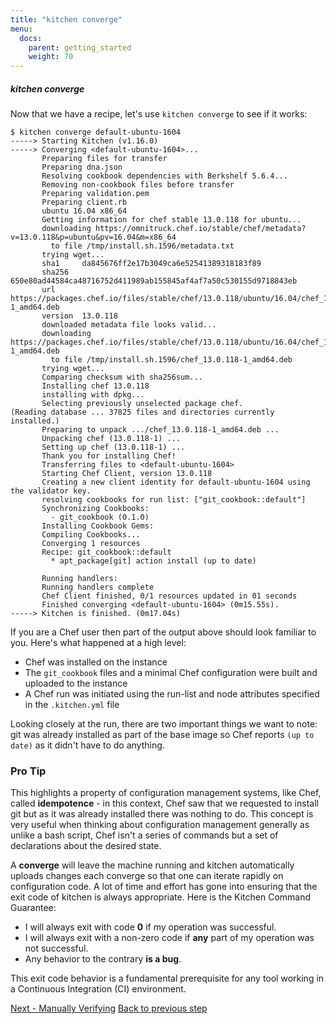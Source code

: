 ```yaml
---
title: "kitchen converge"
menu:
  docs:
    parent: getting_started
    weight: 70
---
```


##### kitchen converge

Now that we have a recipe, let's use `kitchen converge` to see if it works:

~~~
$ kitchen converge default-ubuntu-1604
-----> Starting Kitchen (v1.16.0)
-----> Converging <default-ubuntu-1604>...
       Preparing files for transfer
       Preparing dna.json
       Resolving cookbook dependencies with Berkshelf 5.6.4...
       Removing non-cookbook files before transfer
       Preparing validation.pem
       Preparing client.rb
       ubuntu 16.04 x86_64
       Getting information for chef stable 13.0.118 for ubuntu...
       downloading https://omnitruck.chef.io/stable/chef/metadata?v=13.0.118&p=ubuntu&pv=16.04&m=x86_64
         to file /tmp/install.sh.1596/metadata.txt
       trying wget...
       sha1     da845676ff2e17b3049ca6e52541389318183f89
       sha256   650e80ad44584ca48716752d411989ab155845af4af7a50c530155d9718843eb
       url      https://packages.chef.io/files/stable/chef/13.0.118/ubuntu/16.04/chef_13.0.118-1_amd64.deb
       version  13.0.118
       downloaded metadata file looks valid...
       downloading https://packages.chef.io/files/stable/chef/13.0.118/ubuntu/16.04/chef_13.0.118-1_amd64.deb
         to file /tmp/install.sh.1596/chef_13.0.118-1_amd64.deb
       trying wget...
       Comparing checksum with sha256sum...
       Installing chef 13.0.118
       installing with dpkg...
       Selecting previously unselected package chef.
(Reading database ... 37825 files and directories currently installed.)
       Preparing to unpack .../chef_13.0.118-1_amd64.deb ...
       Unpacking chef (13.0.118-1) ...
       Setting up chef (13.0.118-1) ...
       Thank you for installing Chef!
       Transferring files to <default-ubuntu-1604>
       Starting Chef Client, version 13.0.118
       Creating a new client identity for default-ubuntu-1604 using the validator key.
       resolving cookbooks for run list: ["git_cookbook::default"]
       Synchronizing Cookbooks:
         - git_cookbook (0.1.0)
       Installing Cookbook Gems:
       Compiling Cookbooks...
       Converging 1 resources
       Recipe: git_cookbook::default
         * apt_package[git] action install (up to date)

       Running handlers:
       Running handlers complete
       Chef Client finished, 0/1 resources updated in 01 seconds
       Finished converging <default-ubuntu-1604> (0m15.55s).
-----> Kitchen is finished. (0m17.04s)
~~~

If you are a Chef user then part of the output above should look familiar to you. Here's what happened at a high level:

* Chef was installed on the instance
* The `git_cookbook` files and a minimal Chef configuration were built and uploaded to the instance
* A Chef run was initiated using the run-list and node attributes specified in the `.kitchen.yml` file

Looking closely at the run, there are two important things we want to note: git was already installed as part of the base image so Chef reports `(up to date)` as it didn't have to do anything.

<div class="callout">
<h3 class="callout--title">Pro Tip</h3>
This highlights a property of configuration management systems, like Chef, called <b>idempotence</b> - in this context, Chef saw that we requested to install git but as it was already installed there was nothing to do. This concept is very useful when thinking about configuration management generally as unlike a bash script, Chef isn't a series of commands but a set of declarations about the desired state.
</div>

A **converge** will leave the machine running and kitchen automatically uploads changes each converge so that one can iterate rapidly on configuration code. A lot of time and effort has gone into ensuring that the exit code of kitchen is always appropriate. Here is the Kitchen Command Guarantee:

* I will always exit with code **0** if my operation was successful.
* I will always exit with a non-zero code if **any** part of my operation was not successful.
* Any behavior to the contrary **is a bug**.

This exit code behavior is a fundamental prerequisite for any tool working in a Continuous Integration (CI) environment.

<div class="sidebar--footer">
<a class="button primary-cta" href="/docs/getting-started/manually-verifying">Next - Manually Verifying</a>
<a class="sidebar--footer--back" href="/docs/getting-started/writing-recipe">Back to previous step</a>
</div>

